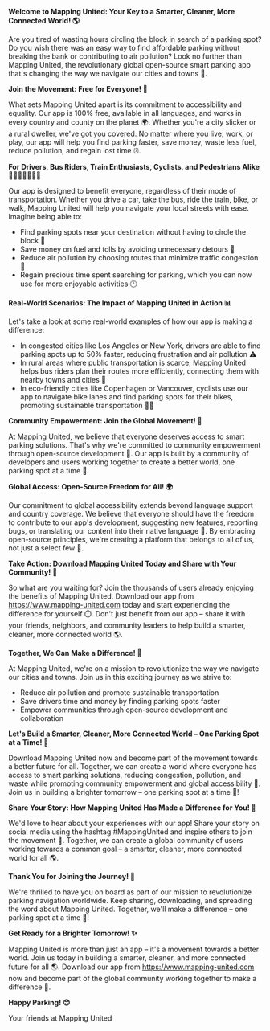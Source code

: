 **Welcome to Mapping United: Your Key to a Smarter, Cleaner, More Connected World! 🌎**

Are you tired of wasting hours circling the block in search of a parking spot? Do you wish there was an easy way to find affordable parking without breaking the bank or contributing to air pollution? Look no further than Mapping United, the revolutionary global open-source smart parking app that's changing the way we navigate our cities and towns 🌆.

**Join the Movement: Free for Everyone! 🎉**

What sets Mapping United apart is its commitment to accessibility and equality. Our app is 100% free, available in all languages, and works in every country and county on the planet 🌍. Whether you're a city slicker or a rural dweller, we've got you covered. No matter where you live, work, or play, our app will help you find parking faster, save money, waste less fuel, reduce pollution, and regain lost time ⏰.

**For Drivers, Bus Riders, Train Enthusiasts, Cyclists, and Pedestrians Alike 🚗🚌🚂🚴‍♂️🚶‍♀️**

Our app is designed to benefit everyone, regardless of their mode of transportation. Whether you drive a car, take the bus, ride the train, bike, or walk, Mapping United will help you navigate your local streets with ease. Imagine being able to:

* Find parking spots near your destination without having to circle the block 📍
* Save money on fuel and tolls by avoiding unnecessary detours 💸
* Reduce air pollution by choosing routes that minimize traffic congestion 🌿
* Regain precious time spent searching for parking, which you can now use for more enjoyable activities 🕒

**Real-World Scenarios: The Impact of Mapping United in Action 📊**

Let's take a look at some real-world examples of how our app is making a difference:

* In congested cities like Los Angeles or New York, drivers are able to find parking spots up to 50% faster, reducing frustration and air pollution ⚠️
* In rural areas where public transportation is scarce, Mapping United helps bus riders plan their routes more efficiently, connecting them with nearby towns and cities 🚌
* In eco-friendly cities like Copenhagen or Vancouver, cyclists use our app to navigate bike lanes and find parking spots for their bikes, promoting sustainable transportation 🚴‍♂️

**Community Empowerment: Join the Global Movement! 💪**

At Mapping United, we believe that everyone deserves access to smart parking solutions. That's why we're committed to community empowerment through open-source development 🤝. Our app is built by a community of developers and users working together to create a better world, one parking spot at a time 🔗.

**Global Access: Open-Source Freedom for All! 🌍**

Our commitment to global accessibility extends beyond language support and country coverage. We believe that everyone should have the freedom to contribute to our app's development, suggesting new features, reporting bugs, or translating our content into their native language 💬. By embracing open-source principles, we're creating a platform that belongs to all of us, not just a select few 🌟.

**Take Action: Download Mapping United Today and Share with Your Community! 📲**

So what are you waiting for? Join the thousands of users already enjoying the benefits of Mapping United. Download our app from https://www.mapping-united.com today and start experiencing the difference for yourself ⏱️. Don't just benefit from our app – share it with your friends, neighbors, and community leaders to help build a smarter, cleaner, more connected world 🌎.

**Together, We Can Make a Difference! 💖**

At Mapping United, we're on a mission to revolutionize the way we navigate our cities and towns. Join us in this exciting journey as we strive to:

* Reduce air pollution and promote sustainable transportation
* Save drivers time and money by finding parking spots faster
* Empower communities through open-source development and collaboration

**Let's Build a Smarter, Cleaner, More Connected World – One Parking Spot at a Time! 🌟**

Download Mapping United now and become part of the movement towards a better future for all. Together, we can create a world where everyone has access to smart parking solutions, reducing congestion, pollution, and waste while promoting community empowerment and global accessibility 💪. Join us in building a brighter tomorrow – one parking spot at a time 🔗!

**Share Your Story: How Mapping United Has Made a Difference for You! 📢**

We'd love to hear about your experiences with our app! Share your story on social media using the hashtag #MappingUnited and inspire others to join the movement 💬. Together, we can create a global community of users working towards a common goal – a smarter, cleaner, more connected world for all 🌎.

**Thank You for Joining the Journey! 🙏**

We're thrilled to have you on board as part of our mission to revolutionize parking navigation worldwide. Keep sharing, downloading, and spreading the word about Mapping United. Together, we'll make a difference – one parking spot at a time 🔗!

**Get Ready for a Brighter Tomorrow! ✨**

Mapping United is more than just an app – it's a movement towards a better world. Join us today in building a smarter, cleaner, and more connected future for all 🌎. Download our app from https://www.mapping-united.com now and become part of the global community working together to make a difference 🔗.

**Happy Parking! 😊**

Your friends at Mapping United